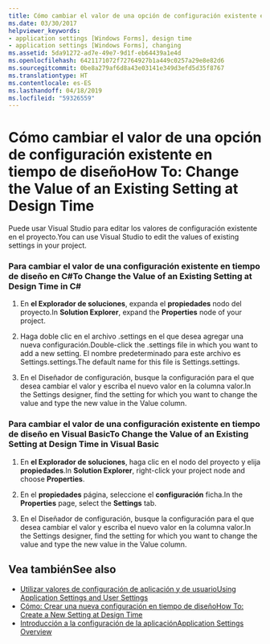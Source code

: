 ```yaml
---
title: Cómo cambiar el valor de una opción de configuración existente en tiempo de diseño
ms.date: 03/30/2017
helpviewer_keywords:
- application settings [Windows Forms], design time
- application settings [Windows Forms], changing
ms.assetid: 5da91272-ad7e-49e7-9d1f-eb64439a1e4d
ms.openlocfilehash: 6421171072f72764927b1a449c0257a29e8e82d6
ms.sourcegitcommit: 0be8a279af6d8a43e03141e349d3efd5d35f8767
ms.translationtype: HT
ms.contentlocale: es-ES
ms.lasthandoff: 04/18/2019
ms.locfileid: "59326559"
---
```

# <a name="how-to-change-the-value-of-an-existing-setting-at-design-time"></a><span data-ttu-id="cdc9b-102">Cómo cambiar el valor de una opción de configuración existente en tiempo de diseño</span><span class="sxs-lookup"><span data-stu-id="cdc9b-102">How To: Change the Value of an Existing Setting at Design Time</span></span>
<span data-ttu-id="cdc9b-103">Puede usar Visual Studio para editar los valores de configuración existente en el proyecto.</span><span class="sxs-lookup"><span data-stu-id="cdc9b-103">You can use Visual Studio to edit the values of existing settings in your project.</span></span>  
  
### <a name="to-change-the-value-of-an-existing-setting-at-design-time-in-c"></a><span data-ttu-id="cdc9b-104">Para cambiar el valor de una configuración existente en tiempo de diseño en C\#</span><span class="sxs-lookup"><span data-stu-id="cdc9b-104">To Change the Value of an Existing Setting at Design Time in C\#</span></span>
  
1. <span data-ttu-id="cdc9b-105">En **el Explorador de soluciones**, expanda el **propiedades** nodo del proyecto.</span><span class="sxs-lookup"><span data-stu-id="cdc9b-105">In **Solution Explorer**, expand the **Properties** node of your project.</span></span>  
  
2. <span data-ttu-id="cdc9b-106">Haga doble clic en el archivo .settings en el que desea agregar una nueva configuración.</span><span class="sxs-lookup"><span data-stu-id="cdc9b-106">Double-click the .settings file in which you want to add a new setting.</span></span> <span data-ttu-id="cdc9b-107">El nombre predeterminado para este archivo es Settings.settings.</span><span class="sxs-lookup"><span data-stu-id="cdc9b-107">The default name for this file is Settings.settings.</span></span>  
  
3. <span data-ttu-id="cdc9b-108">En el Diseñador de configuración, busque la configuración para el que desea cambiar el valor y escriba el nuevo valor en la columna valor.</span><span class="sxs-lookup"><span data-stu-id="cdc9b-108">In the Settings designer, find the setting for which you want to change the value and type the new value in the Value column.</span></span>  
  
### <a name="to-change-the-value-of-an-existing-setting-at-design-time-in-visual-basic"></a><span data-ttu-id="cdc9b-109">Para cambiar el valor de una configuración existente en tiempo de diseño en Visual Basic</span><span class="sxs-lookup"><span data-stu-id="cdc9b-109">To Change the Value of an Existing Setting at Design Time in Visual Basic</span></span>  
  
1. <span data-ttu-id="cdc9b-110">En **el Explorador de soluciones**, haga clic en el nodo del proyecto y elija **propiedades**.</span><span class="sxs-lookup"><span data-stu-id="cdc9b-110">In **Solution Explorer**, right-click your project node and choose **Properties**.</span></span>  
  
2. <span data-ttu-id="cdc9b-111">En el **propiedades** página, seleccione el **configuración** ficha.</span><span class="sxs-lookup"><span data-stu-id="cdc9b-111">In the **Properties** page, select the **Settings** tab.</span></span>  
  
3. <span data-ttu-id="cdc9b-112">En el Diseñador de configuración, busque la configuración para el que desea cambiar el valor y escriba el nuevo valor en la columna valor.</span><span class="sxs-lookup"><span data-stu-id="cdc9b-112">In the Settings designer, find the setting for which you want to change the value and type the new value in the Value column.</span></span>  
  
## <a name="see-also"></a><span data-ttu-id="cdc9b-113">Vea también</span><span class="sxs-lookup"><span data-stu-id="cdc9b-113">See also</span></span>

- [<span data-ttu-id="cdc9b-114">Utilizar valores de configuración de aplicación y de usuario</span><span class="sxs-lookup"><span data-stu-id="cdc9b-114">Using Application Settings and User Settings</span></span>](using-application-settings-and-user-settings.md)
- [<span data-ttu-id="cdc9b-115">Cómo: Crear una nueva configuración en tiempo de diseño</span><span class="sxs-lookup"><span data-stu-id="cdc9b-115">How To: Create a New Setting at Design Time</span></span>](how-to-create-a-new-setting-at-design-time.md)
- [<span data-ttu-id="cdc9b-116">Introducción a la configuración de la aplicación</span><span class="sxs-lookup"><span data-stu-id="cdc9b-116">Application Settings Overview</span></span>](application-settings-overview.md)
